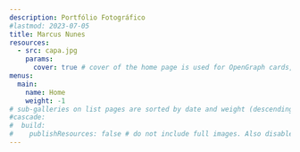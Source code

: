 ```yaml
---
description: Portfólio Fotográfico
#lastmod: 2023-07-05
title: Marcus Nunes
resources:
  - src: capa.jpg
    params:
      cover: true # cover of the home page is used for OpenGraph cards, etc.
menus:
  main:
    name: Home
    weight: -1
# sub-galleries on list pages are sorted by date and weight (descending)
#cascade:
#  build:
#    publishResources: false # do not include full images. Also disable download
---
```

